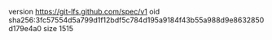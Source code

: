 version https://git-lfs.github.com/spec/v1
oid sha256:3fc57554d5a799d1f12bdf5c784d195a9184f43b55a988d9e8632850d179e4a0
size 1515
